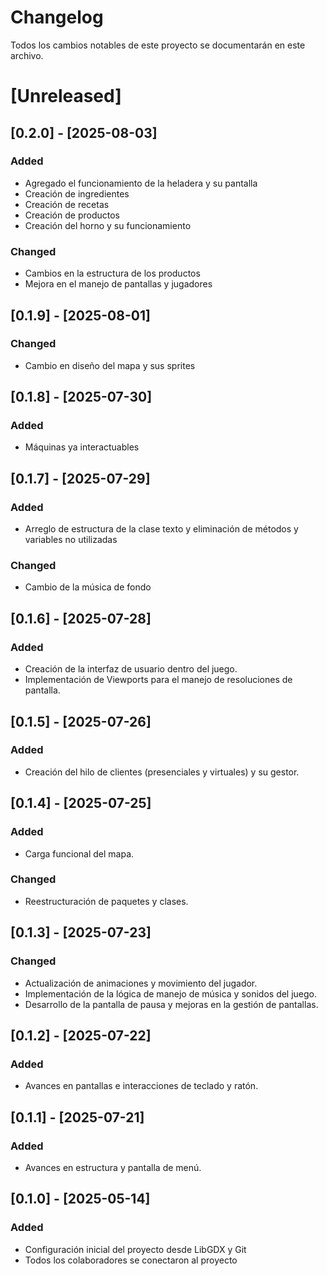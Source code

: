 # Changelog
Todos los cambios notables de este proyecto se documentarán en este archivo.

# [Unreleased]

## [0.2.0] - [2025-08-03]
### Added
- Agregado el funcionamiento de la heladera y su pantalla
- Creación de ingredientes
- Creación de recetas
- Creación de productos
- Creación del horno y su funcionamiento
### Changed
- Cambios en la estructura de los productos
- Mejora en el manejo de pantallas y jugadores

## [0.1.9] - [2025-08-01]
### Changed
- Cambio en diseño del mapa y sus sprites

## [0.1.8] - [2025-07-30]
### Added
- Máquinas ya interactuables

## [0.1.7] - [2025-07-29]
### Added
- Arreglo de estructura de la clase texto y eliminación de métodos y variables no utilizadas

### Changed
- Cambio de la música de fondo

## [0.1.6] - [2025-07-28]
### Added
- Creación de la interfaz de usuario dentro del juego.
- Implementación de Viewports para el manejo de resoluciones de pantalla.

## [0.1.5] - [2025-07-26]
### Added
- Creación del hilo de clientes (presenciales y virtuales) y su gestor.

## [0.1.4] - [2025-07-25]
### Added
- Carga funcional del mapa.
### Changed
- Reestructuración de paquetes y clases.

## [0.1.3] - [2025-07-23]
### Changed
- Actualización de animaciones y movimiento del jugador.
- Implementación de la lógica de manejo de música y sonidos del juego.
- Desarrollo de la pantalla de pausa y mejoras en la gestión de pantallas.

## [0.1.2] - [2025-07-22]
### Added
- Avances en pantallas e interacciones de teclado y ratón.

## [0.1.1] - [2025-07-21]
### Added
- Avances en estructura y pantalla de menú.

## [0.1.0] - [2025-05-14]
### Added
- Configuración inicial del proyecto desde LibGDX y Git
- Todos los colaboradores se conectaron al proyecto
